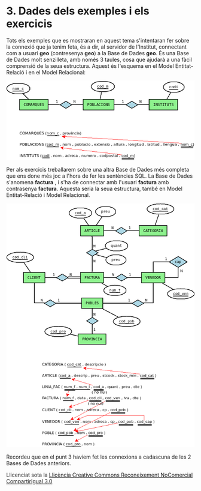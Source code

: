 # 3\. Dades dels exemples i els exercicis

Tots els exemples que es mostraran en aquest tema s'intentaran fer sobre la
connexió que ja tenim feta, és a dir, al servidor de l'Institut, connectant
com a usuari **geo** (contresenya **geo**) a la Base de Dades **geo**. És una
Base de Dades molt senzilleta, amb només 3 taules, cosa que ajudarà a una
fàcil comprensió de la seua estructura. Aquest és l'esquema en el Model
Entitat-Relació i en el Model Relacional:

![](geo.png)

Per als exercicis treballarem sobre una altra Base de Dades més completa que
ens done més joc a l'hora de fer les sentències SQL. La Base de Dades
s'anomena **factura** , i s'ha de connectar amb l'usuari **factura** amb
contrasenya **factura**. Aquesta seria la seua estructura, també en Model
Entitat-Relació i Model Relacional.

![](factura.png)

Recordeu que en el punt 3 havíem fet les connexions a cadascuna de les 2 Bases
de Dades anteriors.



Llicenciat sota la  [Llicència Creative Commons Reconeixement NoComercial
CompartirIgual 3.0](http://creativecommons.org/licenses/by-nc-sa/3.0/)

